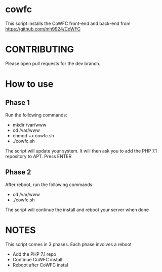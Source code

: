 # cowfc

This script installs the CoWFC front-end and back-end from https://github.com/mh9924/CoWFC

# CONTRIBUTING

Please open pull requests for the dev branch.

# How to use
## Phase 1
Run the following commands:
-	mkdir /var/www
-	cd /var/www
-	chmod +x cowfc.sh
-	./cowfc.sh

The script will update your system. It will then ask you to add the PHP 7.1 repository to APT. Press ENTER

## Phase 2

After reboot, run the following commands:
-	cd /var/www
-	./cowfc.sh

The script will continue the install and reboot your server when done

# NOTES

This script comes in 3 phases. Each phase involves a reboot
-	Add the PHP 7.1 repo
-	Continue CoWFC install
-	Reboot after CoWFC instal
